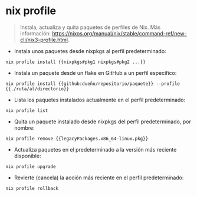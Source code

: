 # nix profile

> Instala, actualiza y quita paquetes de perfiles de Nix.
> Más información: <https://nixos.org/manual/nix/stable/command-ref/new-cli/nix3-profile.html>.

- Instala unos paquetes desde nixpkgs al perfil predeterminado:

`nix profile install {{nixpkgs#pkg1 nixpkgs#pkg2 ...}}`

- Instala un paquete desde un flake en GitHub a un perfil específico:

`nix profile install {{github:dueño/repositorio/paquete}} --profile {{./ruta/al/directorio}}`

- Lista los paquetes instalados actualmente en el perfil predeterminado:

`nix profile list`

- Quita un paquete instalado desde nixpkgs del perfil predeterminado, por nombre:

`nix profile remove {{legacyPackages.x86_64-linux.pkg}}`

- Actualiza paquetes en el predeterminado a la versión más reciente disponible:

`nix profile upgrade`

- Revierte (cancela) la acción más reciente en el perfil predeterminado:

`nix profile rollback`
